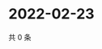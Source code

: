 # 2022-02-23

共 0 条

<!-- BEGIN WEIBO -->
<!-- 最后更新时间 Wed Feb 23 2022 00:17:07 GMT+0800 (China Standard Time) -->

<!-- END WEIBO -->
